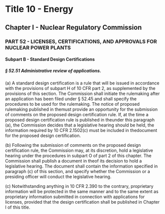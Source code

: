 
# Title 10 - Energy
## Chapter I - Nuclear Regulatory Commission
### PART 52 - LICENSES, CERTIFICATIONS, AND APPROVALS FOR NUCLEAR POWER PLANTS
#### Subpart B - Standard Design Certifications
##### § 52.51 Administrative review of applications.

(a) A standard design certification is a rule that will be issued in accordance with the provisions of subpart H of 10 CFR part 2, as supplemented by the provisions of this section. The Commission shall initiate the rulemaking after an application has been filed under § 52.45 and shall specify the procedures to be used for the rulemaking. The notice of proposed rulemaking published in themust provide an opportunity for the submission of comments on the proposed design certification rule. If, at the time a proposed design certification rule is published in theunder this paragraph (a), the Commission decides that a legislative hearing should be held, the information required by 10 CFR 2.1502(c) must be included in thedocument for the proposed design certification.

(b) Following the submission of comments on the proposed design certification rule, the Commission may, at its discretion, hold a legislative hearing under the procedures in subpart O of part 2 of this chapter. The Commission shall publish a document in theof its decision to hold a legislative hearing. The document shall contain the information specified in paragraph (c) of this section, and specify whether the Commission or a presiding officer will conduct the legislative hearing.

(c) Notwithstanding anything in 10 CFR 2.390 to the contrary, proprietary information will be protected in the same manner and to the same extent as proprietary information submitted in connection with applications for licenses, provided that the design certification shall be published in Chapter I of this title.
